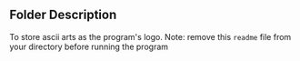## Folder Description

To store ascii arts as the program's logo.
Note: remove this `readme` file from your directory before running the program